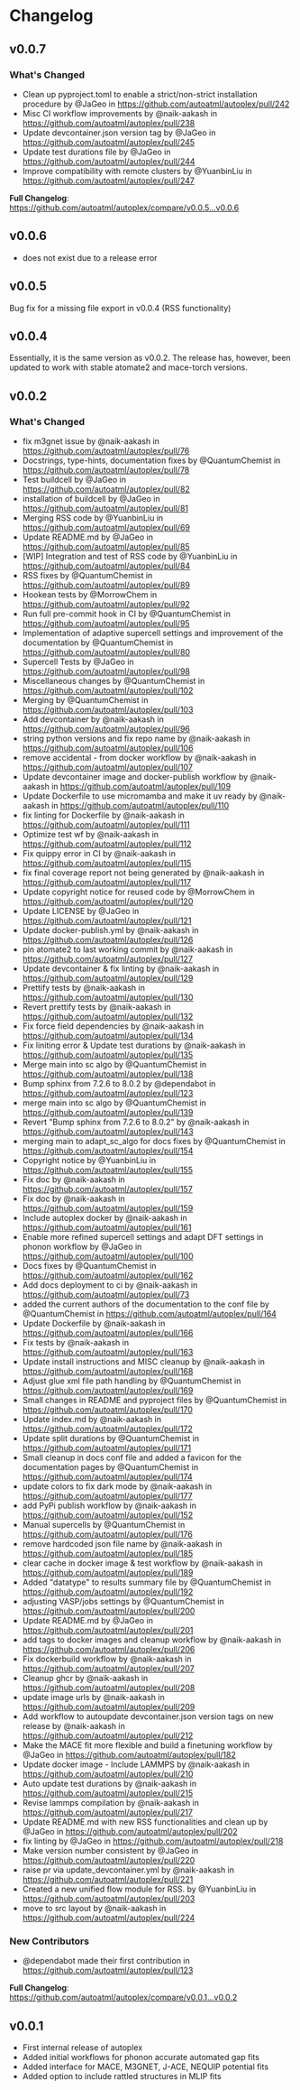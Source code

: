 # Changelog
## v0.0.7
### What's Changed
* Clean up pyproject.toml to enable a strict/non-strict installation procedure by @JaGeo in https://github.com/autoatml/autoplex/pull/242
* Misc CI workflow improvements by @naik-aakash in https://github.com/autoatml/autoplex/pull/238
* Update devcontainer.json version tag by @JaGeo in https://github.com/autoatml/autoplex/pull/245
* Update test durations file by @JaGeo in https://github.com/autoatml/autoplex/pull/244
* Improve compatibility with remote clusters by @YuanbinLiu in https://github.com/autoatml/autoplex/pull/247


**Full Changelog**: https://github.com/autoatml/autoplex/compare/v0.0.5...v0.0.6

## v0.0.6 
 * does not exist due to a release error

## v0.0.5
Bug fix for a missing file export in v0.0.4 (RSS functionality)

## v0.0.4
Essentially, it is the same version as v0.0.2. The release has, however, been updated to work with stable atomate2 and mace-torch versions.

## v0.0.2
### What's Changed
* fix m3gnet issue by @naik-aakash in https://github.com/autoatml/autoplex/pull/76
* Docstrings, type-hints, documentation fixes by @QuantumChemist in https://github.com/autoatml/autoplex/pull/78
* Test buildcell by @JaGeo in https://github.com/autoatml/autoplex/pull/82
* installation of buildcell by @JaGeo in https://github.com/autoatml/autoplex/pull/81
* Merging RSS code by @YuanbinLiu in https://github.com/autoatml/autoplex/pull/69
* Update README.md by @JaGeo in https://github.com/autoatml/autoplex/pull/85
* [WIP] Integration and test of RSS code by @YuanbinLiu in https://github.com/autoatml/autoplex/pull/84
* RSS fixes by @QuantumChemist in https://github.com/autoatml/autoplex/pull/89
* Hookean tests by @MorrowChem in https://github.com/autoatml/autoplex/pull/92
* Run full pre-commit hook in CI by @QuantumChemist in https://github.com/autoatml/autoplex/pull/95
* Implementation of adaptive supercell settings and improvement of the documentation by @QuantumChemist in https://github.com/autoatml/autoplex/pull/80
* Supercell Tests by @JaGeo in https://github.com/autoatml/autoplex/pull/98
* Miscellaneous changes by @QuantumChemist in https://github.com/autoatml/autoplex/pull/102
* Merging by @QuantumChemist in https://github.com/autoatml/autoplex/pull/103
* Add devcontainer by @naik-aakash in https://github.com/autoatml/autoplex/pull/96
* string python versions and fix repo name by @naik-aakash in https://github.com/autoatml/autoplex/pull/106
* remove accidental - from docker workflow by @naik-aakash in https://github.com/autoatml/autoplex/pull/107
* Update devcontainer image and docker-publish workflow by @naik-aakash in https://github.com/autoatml/autoplex/pull/109
* Update Dockerfile to use micromamba and make it uv ready by @naik-aakash in https://github.com/autoatml/autoplex/pull/110
* fix linting for Dockerfile by @naik-aakash in https://github.com/autoatml/autoplex/pull/111
* Optimize test wf by @naik-aakash in https://github.com/autoatml/autoplex/pull/112
* Fix quippy error in CI by @naik-aakash in https://github.com/autoatml/autoplex/pull/115
* fix final coverage report not being generated by @naik-aakash in https://github.com/autoatml/autoplex/pull/117
* Update copyright notice for reused code by @MorrowChem in https://github.com/autoatml/autoplex/pull/120
* Update LICENSE by @JaGeo in https://github.com/autoatml/autoplex/pull/121
* Update docker-publish.yml by @naik-aakash in https://github.com/autoatml/autoplex/pull/126
* pin atomate2 to last working commit by @naik-aakash in https://github.com/autoatml/autoplex/pull/127
* Update devcontainer & fix linting by @naik-aakash in https://github.com/autoatml/autoplex/pull/129
* Prettify tests by @naik-aakash in https://github.com/autoatml/autoplex/pull/130
* Revert prettify tests by @naik-aakash in https://github.com/autoatml/autoplex/pull/132
* Fix force field dependencies by @naik-aakash in https://github.com/autoatml/autoplex/pull/134
* Fix liniting error & Update test durations by @naik-aakash in https://github.com/autoatml/autoplex/pull/135
* Merge main into sc algo by @QuantumChemist in https://github.com/autoatml/autoplex/pull/138
* Bump sphinx from 7.2.6 to 8.0.2 by @dependabot in https://github.com/autoatml/autoplex/pull/123
* merge main into sc algo by @QuantumChemist in https://github.com/autoatml/autoplex/pull/139
* Revert "Bump sphinx from 7.2.6 to 8.0.2" by @naik-aakash in https://github.com/autoatml/autoplex/pull/143
* merging main to adapt_sc_algo for docs fixes by @QuantumChemist in https://github.com/autoatml/autoplex/pull/154
* Copyright notice by @YuanbinLiu in https://github.com/autoatml/autoplex/pull/155
* Fix doc by @naik-aakash in https://github.com/autoatml/autoplex/pull/157
* Fix doc by @naik-aakash in https://github.com/autoatml/autoplex/pull/159
* Include autoplex docker by @naik-aakash in https://github.com/autoatml/autoplex/pull/161
* Enable more refined supercell settings and adapt DFT settings in phonon workflow by @JaGeo in https://github.com/autoatml/autoplex/pull/100
* Docs fixes by @QuantumChemist in https://github.com/autoatml/autoplex/pull/162
* Add docs deployment to ci by @naik-aakash in https://github.com/autoatml/autoplex/pull/73
* added the current authors of the documentation to the conf file by @QuantumChemist in https://github.com/autoatml/autoplex/pull/164
* Update Dockerfile by @naik-aakash in https://github.com/autoatml/autoplex/pull/166
* Fix tests by @naik-aakash in https://github.com/autoatml/autoplex/pull/163
* Update install instructions and MISC cleanup by @naik-aakash in https://github.com/autoatml/autoplex/pull/168
* Adjust glue xml file path handling by @QuantumChemist in https://github.com/autoatml/autoplex/pull/169
* Small changes in README and pyproject files by @QuantumChemist in https://github.com/autoatml/autoplex/pull/170
* Update index.md by @naik-aakash in https://github.com/autoatml/autoplex/pull/172
* Update split durations by @QuantumChemist in https://github.com/autoatml/autoplex/pull/171
* Small cleanup in docs conf file and added a favicon for the documentation pages by @QuantumChemist in https://github.com/autoatml/autoplex/pull/174
* update colors to fix dark mode by @naik-aakash in https://github.com/autoatml/autoplex/pull/177
* add PyPi publish workflow by @naik-aakash in https://github.com/autoatml/autoplex/pull/152
* Manual supercells by @QuantumChemist in https://github.com/autoatml/autoplex/pull/176
* remove hardcoded json file name by @naik-aakash in https://github.com/autoatml/autoplex/pull/185
* clear cache in docker image & test workflow by @naik-aakash in https://github.com/autoatml/autoplex/pull/189
* Added "datatype" to results summary file by @QuantumChemist in https://github.com/autoatml/autoplex/pull/192
* adjusting VASP/jobs settings by @QuantumChemist in https://github.com/autoatml/autoplex/pull/200
* Update README.md by @JaGeo in https://github.com/autoatml/autoplex/pull/201
* add tags to docker images and cleanup workflow by @naik-aakash in https://github.com/autoatml/autoplex/pull/206
* Fix dockerbuild workflow by @naik-aakash in https://github.com/autoatml/autoplex/pull/207
* Cleanup ghcr by @naik-aakash in https://github.com/autoatml/autoplex/pull/208
* update image urls by @naik-aakash in https://github.com/autoatml/autoplex/pull/209
* Add workflow to autoupdate devcontainer.json version tags on new release by @naik-aakash in https://github.com/autoatml/autoplex/pull/212
* Make the MACE fit more flexible and build a finetuning workflow by @JaGeo in https://github.com/autoatml/autoplex/pull/182
* Update docker image - Include LAMMPS  by @naik-aakash in https://github.com/autoatml/autoplex/pull/210
* Auto update test durations by @naik-aakash in https://github.com/autoatml/autoplex/pull/215
* Revise lammps compilation by @naik-aakash in https://github.com/autoatml/autoplex/pull/217
* Update README.md with new RSS functionalities and clean up by @JaGeo in https://github.com/autoatml/autoplex/pull/202
* fix linting by @JaGeo in https://github.com/autoatml/autoplex/pull/218
* Make version number consistent by @JaGeo in https://github.com/autoatml/autoplex/pull/220
* raise pr via update_devcontainer.yml by @naik-aakash in https://github.com/autoatml/autoplex/pull/221
* Created a new unified flow module for RSS. by @YuanbinLiu in https://github.com/autoatml/autoplex/pull/203
* move to src layout by @naik-aakash in https://github.com/autoatml/autoplex/pull/224

### New Contributors
* @dependabot made their first contribution in https://github.com/autoatml/autoplex/pull/123

**Full Changelog**: https://github.com/autoatml/autoplex/compare/v0.0.1...v0.0.2

## v0.0.1
* First internal release of autoplex
* Added initial workflows for phonon accurate automated gap fits
* Added interface for MACE, M3GNET, J-ACE, NEQUIP potential fits
* Added option to include rattled structures in MLIP fits
